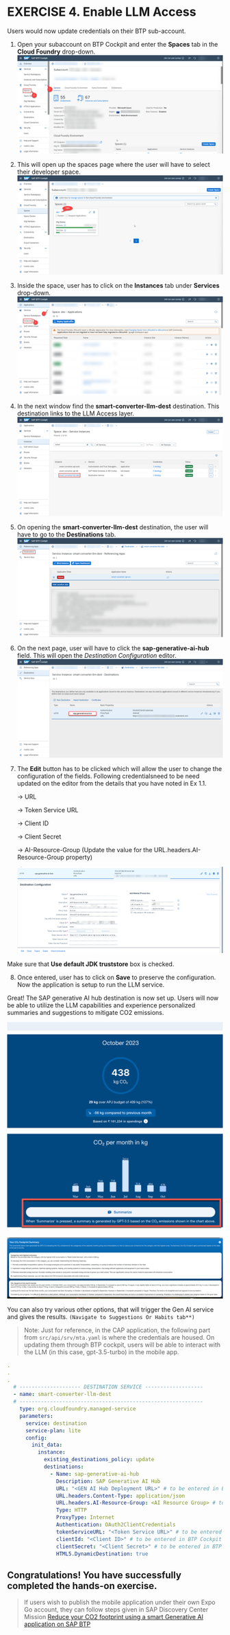 # EXERCISE 4. Enable LLM Access

Users would now update credentials on their BTP sub-account.

1. Open your subaccount on BTP Cockpit and enter the **Spaces** tab in the **Cloud Foundry** drop-down.
![auth1](../assets/auth_1.png)

2. This will open up the spaces page where the user will have to select their developer space.
![auth2](../assets/auth_2.png)

3. Inside the space, user has to click on the **Instances** tab under **Services** drop-down.
![auth4](../assets/auth_4.png)

4. In the next window find the **smart-converter-llm-dest** destination. This destination links to the LLM Access layer. 
![auth5](../assets/auth_5.png)

5. On opening the **smart-converter-llm-dest** destination, the user will have to go to the **Destinations** tab.
![auth6](../assets/auth_6.png)

6. On the next page, user will have to click the **sap-generative-ai-hub** field. This will open the _Destination Configuration_ editor. 
![auth7](../assets/auth_7.png)

7. The **Edit** button has to be clicked which will allow the user to change the configuration of the fields. Following credentialsneed to be need updated on the editor from the details that you have noted in Ex 1.1.
   
   -> URL
   
   -> Token Service URL
   
   -> Client ID
   
   -> Client Secret

   -> AI-Resource-Group (Update the value for the URL.headers.AI-Resource-Group property)
   
    ![auth8](../assets/auth_8.png)

Make sure that **Use default JDK truststore** box is checked. 

8. Once entered, user has to click on **Save** to preserve the configuration. Now the application is setup to run the LLM service.

Great! The SAP generative AI hub destination is now set up. Users will now be able to utilize the LLM capabilities and experience personalized summaries and suggestions to mitigate CO2 emissions.

  ![auth9](../assets/genaisummarize.png)  

  ![auth9](../assets/genairesults.png) 

You can also try various other options, that will trigger the Gen AI service and gives the results. `(Navigate to Suggestions Or Habits tab**)`


>Note: Just for reference, in the CAP application, the following part from `src/api/srv/mta.yaml` is where the credentials are housed. On updating them through BTP cockpit, users will be able to interact with the LLM (in this case, gpt-3.5-turbo) in the mobile app.

```yaml
.
.
.
  # -------------------- DESTINATION SERVICE -------------------
  - name: smart-converter-llm-dest
  # ------------------------------------------------------------
    type: org.cloudfoundry.managed-service
    parameters:
      service: destination
      service-plan: lite
      config:
        init_data:
          instance:
            existing_destinations_policy: update
            destinations:
              - Name: sap-generative-ai-hub
                Description: SAP Generative AI Hub
                URL: "<GEN AI Hub Deployment URL>" # to be entered in BTP Cockpit
                URL.headers.Content-Type: application/json
                URL.headers.AI-Resource-Group: <AI Resource Group> # to be entered in BTP Cockpit
                Type: HTTP
                ProxyType: Internet
                Authentication: OAuth2ClientCredentials
                tokenServiceURL: "<Token Service URL>" # to be entered in BTP Cockpit
                clientId: "<Client ID>" # to be entered in BTP Cockpit
                clientSecret: "<Client Secret>" # to be entered in BTP Cockpit
                HTML5.DynamicDestination: true
```

## Congratulations! You have successfully completed the hands-on exercise.

> If users wish to publish the mobile application under their own Expo Go account, they can follow steps given in SAP Discovery Center Mission [Reduce your CO2 footprint using a smart Generative AI application on SAP BTP](https://discovery-center.cloud.sap/protected/index.html#/missiondetail/4264/4522/)

